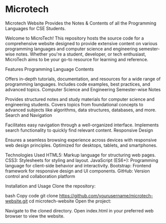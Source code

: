 # Microtech
Microtech Website Provides the Notes &amp; Contents of all the Programming Languages for CSE Students.

Welcome to MicroTech! This repository hosts the source code for a comprehensive website designed to provide extensive content on various programming languages and computer science and engineering semester-wise notes. Whether you're a student, developer, or tech enthusiast, MicroTech aims to be your go-to resource for learning and reference.

Features
Programming Language Contents

Offers in-depth tutorials, documentation, and resources for a wide range of programming languages.
Includes code examples, best practices, and advanced topics.
Computer Science and Engineering Semester-wise Notes

Provides structured notes and study materials for computer science and engineering students.
Covers topics from foundational concepts to advanced subjects like algorithms, data structures, databases, and more.
Search and Navigation

Facilitates easy navigation through a well-organized interface.
Implements search functionality to quickly find relevant content.
Responsive Design

Ensures a seamless browsing experience across devices with responsive web design principles.
Optimized for desktops, tablets, and smartphones.


Technologies Used
HTML5: Markup language for structuring web pages.
CSS3: Stylesheets for styling and layout.
JavaScript (ES6+): Programming language for client-side behavior and interactivity.
Bootstrap: Frontend framework for responsive design and UI components.
GitHub: Version control and collaboration platform

Installation and Usage
Clone the repository:

bash
Copy code
git clone https://github.com/yourusername/microtech-website.git
cd microtech-website
Open the project:

Navigate to the cloned directory.
Open index.html in your preferred web browser to view the website.
